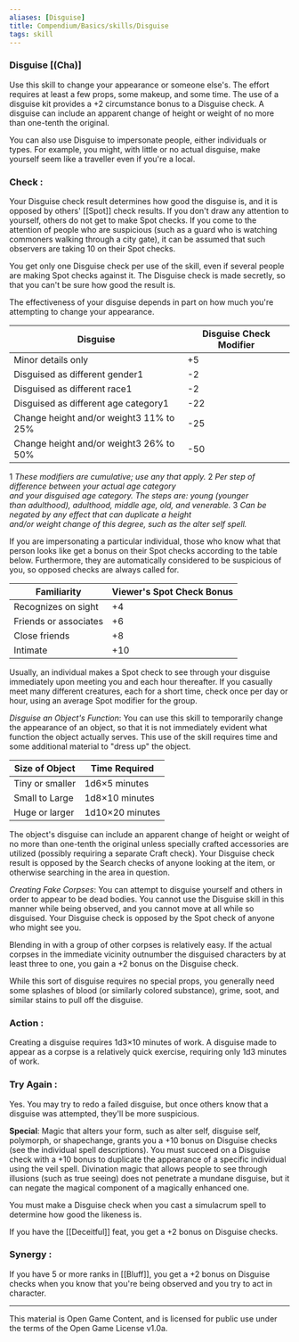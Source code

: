 ```yaml
---
aliases: [Disguise]
title: Compendium/Basics/skills/Disguise
tags: skill
---
```

### Disguise [(Cha)]
Use this skill to change your appearance or someone else's. The effort requires at least a few props, some makeup, and some time. The use of a disguise kit provides a +2 circumstance bonus to a Disguise check. A disguise can include an apparent change of height or weight of no more than one-tenth the original.

You can also use Disguise to impersonate people, either individuals or types. For example, you might, with little or no actual disguise, make yourself seem like a traveller even if you're a local.

### Check : 
Your Disguise check result determines how good the disguise is, and it is opposed by others' [[Spot]] check results. If you don't draw any attention to yourself, others do not get to make Spot checks. If you come to the attention of people who are suspicious (such as a guard who is watching commoners walking through a city gate), it can be assumed that such observers are taking 10 on their Spot checks.

You get only one Disguise check per use of the skill, even if several people are making Spot checks against it. The Disguise check is made secretly, so that you can't be sure how good the result is.

The effectiveness of your disguise depends in part on how much you're attempting to change your appearance.

|Disguise|Disguise Check Modifier|
|---|---|
|Minor details only|+5|
|Disguised as different gender1|-2|
|Disguised as different race1|-2|
|Disguised as different age category1|-22|
|Change height and/or weight3 11% to 25%|-25|
|Change height and/or weight3 26% to 50%|-50|

1 _These modifiers are cumulative; use any that apply._
2 _Per step of difference between your actual age category  <br>and your disguised age category. The steps are: young (younger  <br>than adulthood), adulthood, middle age, old, and venerable._
3 _Can be negated by any effect that can duplicate a height  <br>and/or weight change of this degree, such as the alter self spell._

If you are impersonating a particular individual, those who know what that person looks like get a bonus on their Spot checks according to the table below. Furthermore, they are automatically considered to be suspicious of you, so opposed checks are always called for.

|Familiarity|Viewer's Spot Check Bonus|
|---|---|
|Recognizes on sight|+4|
|Friends or associates|+6|
|Close friends|+8|
|Intimate|+10|

Usually, an individual makes a Spot check to see through your disguise immediately upon meeting you and each hour thereafter. If you casually meet many different creatures, each for a short time, check once per day or hour, using an average Spot modifier for the group.

_Disguise an Object's Function_: You can use this skill to temporarily change the appearance of an object, so that it is not immediately evident what function the object actually serves. This use of the skill requires time and some additional material to "dress up" the object.

|Size of Object|Time Required|
|---|---|
|Tiny or smaller|1d6×5 minutes|
|Small to Large|1d8×10 minutes|
|Huge or larger|1d10×20 minutes|

The object's disguise can include an apparent change of height or weight of no more than one-tenth the original unless specially crafted accessories are utilized (possibly requiring a separate Craft check). Your Disguise check result is opposed by the Search checks of anyone looking at the item, or otherwise searching in the area in question.

_Creating Fake Corpses_: You can attempt to disguise yourself and others in order to appear to be dead bodies. You cannot use the Disguise skill in this manner while being observed, and you cannot move at all while so disguised. Your Disguise check is opposed by the Spot check of anyone who might see you.

Blending in with a group of other corpses is relatively easy. If the actual corpses in the immediate vicinity outnumber the disguised characters by at least three to one, you gain a +2 bonus on the Disguise check.

While this sort of disguise requires no special props, you generally need some splashes of blood (or similarly colored substance), grime, soot, and similar stains to pull off the disguise.

### Action : 
Creating a disguise requires 1d3×10 minutes of work. A disguise made to appear as a corpse is a relatively quick exercise, requiring only 1d3 minutes of work.

### Try Again : 
Yes. You may try to redo a failed disguise, but once others know that a disguise was attempted, they'll be more suspicious.

**Special**: Magic that alters your form, such as alter self, disguise self, polymorph, or shapechange, grants you a +10 bonus on Disguise checks (see the individual spell descriptions). You must succeed on a Disguise check with a +10 bonus to duplicate the appearance of a specific individual using the veil spell. Divination magic that allows people to see through illusions (such as true seeing) does not penetrate a mundane disguise, but it can negate the magical component of a magically enhanced one.

You must make a Disguise check when you cast a simulacrum spell to determine how good the likeness is.

If you have the [[Deceitful]] feat, you get a +2 bonus on Disguise checks.

### Synergy : 
If you have 5 or more ranks in [[Bluff]], you get a +2 bonus on Disguise checks when you know that you're being observed and you try to act in character.

---

This material is Open Game Content, and is licensed for public use under
the terms of the Open Game License v1.0a.
